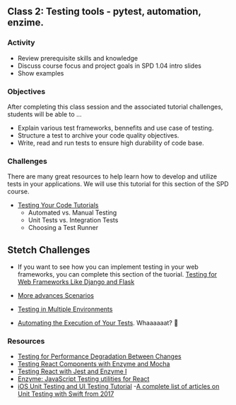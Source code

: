 ## Class 2: Testing tools - pytest, automation, enzime.
### Activity
- Review prerequisite skills and knowledge
- Discuss course focus and project goals in SPD 1.04 intro slides
- Show examples 

### Objectives
After completing this class session and the associated tutorial challenges, students will be able to ...
- Explain various test frameworks, bennefits and use case of testing.
- Structure a test to archive your code quality objectives.
- Write, read and run tests to ensure high durability of code base.

### Challenges
There are many great resources to help learn how to develop and utilize tests in your applications. We will use this tutorial for this section of the SPD course.
- [Testing Your Code Tutorials](https://github.com/BriantOliveira/SPD1.04-Curriculum/blob/master/source/02.md)
    - Automated vs. Manual Testing
    - Unit Tests vs. Integration Tests
    - Choosing a Test Runner

## Stetch Challenges
- If you want to see how you can implement testing in your web frameworks, you can complete this section of the tuorial. [Testing for Web Frameworks Like Django and Flask](https://realpython.com/python-testing/#testing-for-web-frameworks-like-django-and-flask)

- [More advances Scenarios](https://realpython.com/python-testing/#more-advanced-testing-scenarios)

- [Testing in Multiple Environments](https://realpython.com/python-testing/#testing-in-multiple-environments)

- [Automating the Execution of Your Tests](https://realpython.com/python-testing/#automating-the-execution-of-your-tests). Whaaaaaat? 🤩

### Resources
-  [Testing for Performance Degradation Between Changes](https://realpython.com/python-testing/#testing-for-performance-degradation-between-changes) 
- [Testing React Components with Enzyme and Mocha](https://semaphoreci.com/community/tutorials/testing-react-components-with-enzyme-and-mocha)
- [Testing React with Jest and Enzyme I](https://medium.com/codeclan/testing-react-with-jest-and-enzyme-20505fec4675)
- [Enzyme: JavaScript Testing utilities for React](https://medium.com/airbnb-engineering/enzyme-javascript-testing-utilities-for-react-a417e5e5090f)
- [iOS Unit Testing and UI Testing Tutorial](https://www.raywenderlich.com/709-ios-unit-testing-and-ui-testing-tutorial)
-[A complete list of articles on Unit Testing with Swift from 2017](https://medium.com/flawless-app-stories/a-complete-list-of-articles-on-unit-testing-with-swift-from-2017-9be8f046ef25)
